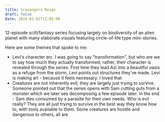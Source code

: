 ```yaml
---
title: Scavengers Reign
draft: false
Date: 2024-01-01T12:05:00
---
```

12-episode scifi/fantasy series focusing largely on biodiversity of an alien planet with many elaborate visuals featuring circle-of-life type mini-stories.

Here are some themes that spoke to me:
* Levi's character arc. I was going to say "transformation", but who are we to say how much they actually transformed; rather, their character is revealed through the series. First time they lead Azi into a beautiful oasis as a refuge from the storm, Levi points out structures they've made. Levi is making art - because it feels necessary. I loved that
* Creatures are not inherently evil; they are largely just trying to survive. Someone pointed out that the series opens with Sam cutting guts from a monster which we later see decomposing a few episode later. In the end - Sam dies consumed by a parasite for their own needs. Who is evil really? They are all just trying to survive in the best way they know how to, with tools available to them. Some creatures are hostile and dangerous to others, all are 